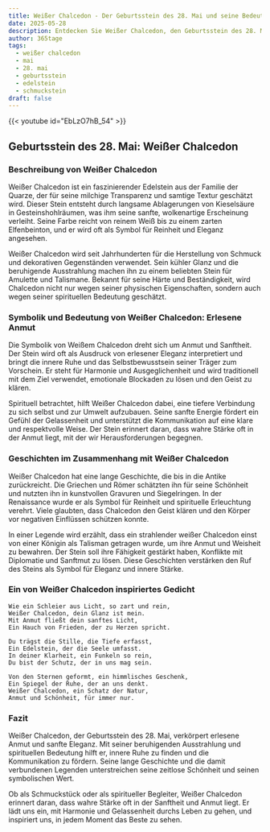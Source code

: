 ```yaml
---
title: Weißer Chalcedon - Der Geburtsstein des 28. Mai und seine Bedeutung
date: 2025-05-28
description: Entdecken Sie Weißer Chalcedon, den Geburtsstein des 28. Mai, der Erlesene Anmut symbolisiert. Seine Symbolik und Geschichte werden Sie inspirieren.
author: 365tage
tags:
  - weißer chalcedon
  - mai
  - 28. mai
  - geburtsstein
  - edelstein
  - schmuckstein
draft: false
---
```


{{< youtube id="EbLzO7hB_54" >}}

## Geburtsstein des 28. Mai: Weißer Chalcedon

### Beschreibung von Weißer Chalcedon

Weißer Chalcedon ist ein faszinierender Edelstein aus der Familie der Quarze, der für seine milchige Transparenz und samtige Textur geschätzt wird. Dieser Stein entsteht durch langsame Ablagerungen von Kieselsäure in Gesteinshohlräumen, was ihm seine sanfte, wolkenartige Erscheinung verleiht. Seine Farbe reicht von reinem Weiß bis zu einem zarten Elfenbeinton, und er wird oft als Symbol für Reinheit und Eleganz angesehen.

Weißer Chalcedon wird seit Jahrhunderten für die Herstellung von Schmuck und dekorativen Gegenständen verwendet. Sein kühler Glanz und die beruhigende Ausstrahlung machen ihn zu einem beliebten Stein für Amulette und Talismane. Bekannt für seine Härte und Beständigkeit, wird Chalcedon nicht nur wegen seiner physischen Eigenschaften, sondern auch wegen seiner spirituellen Bedeutung geschätzt.

### Symbolik und Bedeutung von Weißer Chalcedon: Erlesene Anmut

Die Symbolik von Weißem Chalcedon dreht sich um Anmut und Sanftheit. Der Stein wird oft als Ausdruck von erlesener Eleganz interpretiert und bringt die innere Ruhe und das Selbstbewusstsein seiner Träger zum Vorschein. Er steht für Harmonie und Ausgeglichenheit und wird traditionell mit dem Ziel verwendet, emotionale Blockaden zu lösen und den Geist zu klären.

Spirituell betrachtet, hilft Weißer Chalcedon dabei, eine tiefere Verbindung zu sich selbst und zur Umwelt aufzubauen. Seine sanfte Energie fördert ein Gefühl der Gelassenheit und unterstützt die Kommunikation auf eine klare und respektvolle Weise. Der Stein erinnert daran, dass wahre Stärke oft in der Anmut liegt, mit der wir Herausforderungen begegnen.

### Geschichten im Zusammenhang mit Weißer Chalcedon

Weißer Chalcedon hat eine lange Geschichte, die bis in die Antike zurückreicht. Die Griechen und Römer schätzten ihn für seine Schönheit und nutzten ihn in kunstvollen Gravuren und Siegelringen. In der Renaissance wurde er als Symbol für Reinheit und spirituelle Erleuchtung verehrt. Viele glaubten, dass Chalcedon den Geist klären und den Körper vor negativen Einflüssen schützen konnte.

In einer Legende wird erzählt, dass ein strahlender weißer Chalcedon einst von einer Königin als Talisman getragen wurde, um ihre Anmut und Weisheit zu bewahren. Der Stein soll ihre Fähigkeit gestärkt haben, Konflikte mit Diplomatie und Sanftmut zu lösen. Diese Geschichten verstärken den Ruf des Steins als Symbol für Eleganz und innere Stärke.

### Ein von Weißer Chalcedon inspiriertes Gedicht

```
Wie ein Schleier aus Licht, so zart und rein,  
Weißer Chalcedon, dein Glanz ist mein.  
Mit Anmut fließt dein sanftes Licht,  
Ein Hauch von Frieden, der zu Herzen spricht.  

Du trägst die Stille, die Tiefe erfasst,  
Ein Edelstein, der die Seele umfasst.  
In deiner Klarheit, ein Funkeln so rein,  
Du bist der Schutz, der in uns mag sein.  

Von den Sternen geformt, ein himmlisches Geschenk,  
Ein Spiegel der Ruhe, der an uns denkt.  
Weißer Chalcedon, ein Schatz der Natur,  
Anmut und Schönheit, für immer nur.  
```

### Fazit

Weißer Chalcedon, der Geburtsstein des 28. Mai, verkörpert erlesene Anmut und sanfte Eleganz. Mit seiner beruhigenden Ausstrahlung und spirituellen Bedeutung hilft er, innere Ruhe zu finden und die Kommunikation zu fördern. Seine lange Geschichte und die damit verbundenen Legenden unterstreichen seine zeitlose Schönheit und seinen symbolischen Wert.

Ob als Schmuckstück oder als spiritueller Begleiter, Weißer Chalcedon erinnert daran, dass wahre Stärke oft in der Sanftheit und Anmut liegt. Er lädt uns ein, mit Harmonie und Gelassenheit durchs Leben zu gehen, und inspiriert uns, in jedem Moment das Beste zu sehen.